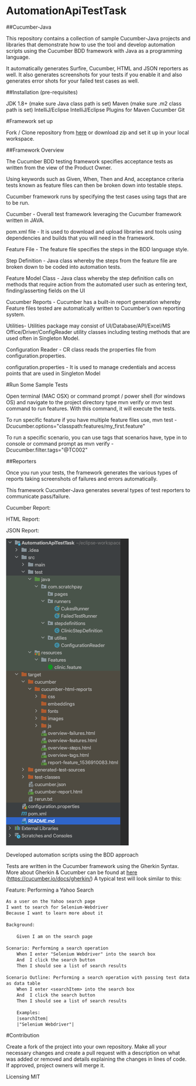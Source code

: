 # AutomationApiTestTask

##Cucumber-Java

This repository contains a collection of sample Cucumber-Java projects and libraries that demonstrate how to use the tool and develop automation scripts using the Cucumber BDD framework with Java as a programming language.

It automatically generates Surfire, Cucumber, HTML and JSON reporters as well. It also generates screenshots for your tests if you enable it and also generates error shots for your failed test cases as well.

##Installation (pre-requisites)

JDK 1.8+ (make sure Java class path is set)
Maven (make sure .m2 class path is set)
IntelliJ/Eclipse
IntelliJ/Eclipse Plugins for
Maven
Cucumber
Git

#Framework set up

Fork / Clone repository from [here](https://github.com/eyupUK/taskScratch.git) or download zip and set it up in your local workspace.

##Framework Overview

The Cucumber BDD testing framework specifies acceptance tests as written from the view of the Product Owner.

Using keywords such as Given, When, Then and And, acceptance criteria tests known as feature files can then be broken down into testable steps. 

Cucumber framework runs by specifying the test cases using tags that are to be run.

Cucumber - Overall test framework leveraging the Cucumber framework written in JAVA.

pom.xml file - It is used to download and upload libraries and tools using dependencies and builds that you will need in the framework.

Feature File - The feature file specifies the steps in the BDD language style.

Step Definition - Java class whereby the steps from the feature file are broken down to be coded into automation tests.

Feature Model Class - Java class whereby the step definition calls on methods that require action from the automated user such as entering text, finding/asserting fields on the UI

Cucumber Reports - Cucumber has a built-in report generation whereby Feature files tested are automatically written to Cucumber’s own reporting system.

Utilities- Utilities package may consist of UI/Database/API/Excel/MS Office/Driver/ConfigReader utility classes including testing methods that are used often in Singleton Model.

Configuration Reader - CR class reads the properties file from configuration.properties.

configuration.properties - It is used to manage credentials and access points that are used in Singleton Model



#Run Some Sample Tests

Open terminal (MAC OSX) or command prompt / power shell (for windows OS) and navigate to the project directory type mvn verify or mvn test command to run features. With this command, it will execute the tests.

To run specific feature if you have multiple feature files use, mvn test -Dcucumber.options="classpath:features/my_first.feature"

To run a specific scenario, you can use tags that scenarios have, type in to console or command prompt as mvn verify -Dcucumber.filter.tags="@TC002"

##Reporters

Once you run your tests, the framework generates the various types of reports taking screenshots of failures and errors automatically. 

This framework Cucumber-Java generates several types of test reporters to communicate pass/failure.

Cucumber Report:

HTML Report:

JSON Report:

<img alt="img_1.png" src="src/test/resources/img.png"/>

Developed automation scripts using the BDD approach

Tests are written in the Cucumber framework using the Gherkin Syntax. More about Gherkin & Cucumber can be found at [here](https://cucumber.io/docs/reference) (https://cucumber.io/docs/gherkin/) A typical test will look similar to this:

Feature: Performing a Yahoo Search

    As a user on the Yahoo search page
    I want to search for Selenium-Webdriver
    Because I want to learn more about it

    Background:

        Given I am on the search page

    Scenario: Performing a search operation
        When I enter "Selenium Webdriver" into the search box
        And  I click the search button
        Then I should see a list of search results

    Scenario Outline: Performing a search operation with passing test data as data table
        When I enter <searchItem> into the search box
        And  I click the search button
        Then I should see a list of search results

        Examples:
        |searchItem|
        |"Selenium Webdriver"|

#Contribution

Create a fork of the project into your own repository. Make all your necessary changes and create a pull request with a description on what was added or removed and details explaining the changes in lines of code. If approved, project owners will merge it.

Licensing
MIT
